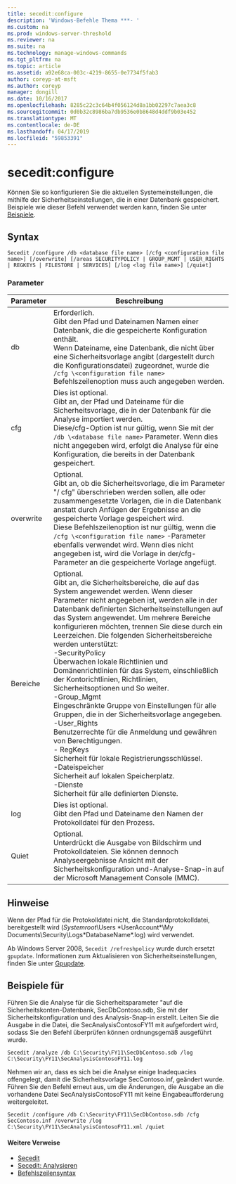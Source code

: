 ```yaml
---
title: secedit:configure
description: 'Windows-Befehle Thema ***- '
ms.custom: na
ms.prod: windows-server-threshold
ms.reviewer: na
ms.suite: na
ms.technology: manage-windows-commands
ms.tgt_pltfrm: na
ms.topic: article
ms.assetid: a92e68ca-003c-4219-8655-0e7734f5fab3
author: coreyp-at-msft
ms.author: coreyp
manager: dongill
ms.date: 10/16/2017
ms.openlocfilehash: 8285c22c3c64b4f056124d8a1bb02297c7aea3c8
ms.sourcegitcommit: 0d0b32c8986ba7db9536e0b8648d4ddf9b03e452
ms.translationtype: MT
ms.contentlocale: de-DE
ms.lasthandoff: 04/17/2019
ms.locfileid: "59853391"
---
```

# <a name="seceditconfigure"></a>secedit:configure



Können Sie so konfigurieren Sie die aktuellen Systemeinstellungen, die mithilfe der Sicherheitseinstellungen, die in einer Datenbank gespeichert. Beispiele wie dieser Befehl verwendet werden kann, finden Sie unter [Beispiele](#BKMK_Examples).

## <a name="syntax"></a>Syntax

```
Secedit /configure /db <database file name> [/cfg <configuration file name>] [/overwrite] [/areas SECURITYPOLICY | GROUP_MGMT | USER_RIGHTS | REGKEYS | FILESTORE | SERVICES] [/log <log file name>] [/quiet]
```

### <a name="parameters"></a>Parameter

|Parameter|Beschreibung|
|---------|-----------|
|db|Erforderlich.</br>Gibt den Pfad und Dateinamen Namen einer Datenbank, die die gespeicherte Konfiguration enthält.</br>Wenn Dateiname, eine Datenbank, die nicht über eine Sicherheitsvorlage angibt (dargestellt durch die Konfigurationsdatei) zugeordnet, wurde die `/cfg \<configuration file name>` Befehlszeilenoption muss auch angegeben werden.|
|cfg|Dies ist optional.</br>Gibt an, der Pfad und Dateiname für die Sicherheitsvorlage, die in der Datenbank für die Analyse importiert werden.</br>Diese/cfg-Option ist nur gültig, wenn Sie mit der `/db \<database file name>` Parameter. Wenn dies nicht angegeben wird, erfolgt die Analyse für eine Konfiguration, die bereits in der Datenbank gespeichert.|
|overwrite|Optional.</br>Gibt an, ob die Sicherheitsvorlage, die im Parameter "/ cfg" überschrieben werden sollen, alle oder zusammengesetzte Vorlagen, die in die Datenbank anstatt durch Anfügen der Ergebnisse an die gespeicherte Vorlage gespeichert wird.</br>Diese Befehlszeilenoption ist nur gültig, wenn die `/cfg \<configuration file name>` -Parameter ebenfalls verwendet wird. Wenn dies nicht angegeben ist, wird die Vorlage in der/cfg-Parameter an die gespeicherte Vorlage angefügt.|
|Bereiche|Optional.</br>Gibt an, die Sicherheitsbereiche, die auf das System angewendet werden. Wenn dieser Parameter nicht angegeben ist, werden alle in der Datenbank definierten Sicherheitseinstellungen auf das System angewendet. Um mehrere Bereiche konfigurieren möchten, trennen Sie diese durch ein Leerzeichen. Die folgenden Sicherheitsbereiche werden unterstützt:</br>-SecurityPolicy</br>    Überwachen lokale Richtlinien und Domänenrichtlinien für das System, einschließlich der Kontorichtlinien, Richtlinien, Sicherheitsoptionen und So weiter.</br>-Group_Mgmt</br>    Eingeschränkte Gruppe von Einstellungen für alle Gruppen, die in der Sicherheitsvorlage angegeben.</br>-User_Rights</br>    Benutzerrechte für die Anmeldung und gewähren von Berechtigungen.</br>-   RegKeys</br>    Sicherheit für lokale Registrierungsschlüssel.</br>-Dateispeicher</br>    Sicherheit auf lokalen Speicherplatz.</br>-Dienste</br>    Sicherheit für alle definierten Dienste.|
|log|Dies ist optional.</br>Gibt den Pfad und Dateiname den Namen der Protokolldatei für den Prozess.|
|Quiet|Optional.</br>Unterdrückt die Ausgabe von Bildschirm und Protokolldateien. Sie können dennoch Analyseergebnisse Ansicht mit der Sicherheitskonfiguration und-Analyse-Snap-in auf der Microsoft Management Console (MMC).|

## <a name="remarks"></a>Hinweise

Wenn der Pfad für die Protokolldatei nicht, die Standardprotokolldatei, bereitgestellt wird (*Systemroot*\Users \*UserAccount*\My Documents\Security\Logs\*DatabaseName*.log) wird verwendet.

Ab Windows Server 2008, `Secedit /refreshpolicy` wurde durch ersetzt `gpupdate`. Informationen zum Aktualisieren von Sicherheitseinstellungen, finden Sie unter [Gpupdate](gpupdate.md).

## <a name="BKMK_Examples"></a>Beispiele für

Führen Sie die Analyse für die Sicherheitsparameter "auf die Sicherheitskonten-Datenbank, SecDbContoso.sdb, Sie mit der Sicherheitskonfiguration und des Analysis-Snap-in erstellt. Leiten Sie die Ausgabe in die Datei, die SecAnalysisContosoFY11 mit aufgefordert wird, sodass Sie den Befehl überprüfen können ordnungsgemäß ausgeführt wurde.
```
Secedit /analyze /db C:\Security\FY11\SecDbContoso.sdb /log C:\Security\FY11\SecAnalysisContosoFY11.log
```
Nehmen wir an, dass es sich bei die Analyse einige Inadequacies offengelegt, damit die Sicherheitsvorlage SecContoso.inf, geändert wurde. Führen Sie den Befehl erneut aus, um die Änderungen, die Ausgabe an die vorhandene Datei SecAnalysisContosoFY11 mit keine Eingabeaufforderung weitergeleitet.
```
Secedit /configure /db C:\Security\FY11\SecDbContoso.sdb /cfg SecContoso.inf /overwrite /log C:\Security\FY11\SecAnalysisContosoFY11.xml /quiet
```

#### <a name="additional-references"></a>Weitere Verweise

-   [Secedit](secedit.md)
-   [Secedit: Analysieren](secedit-analyze.md)
-   [Befehlszeilensyntax](command-line-syntax-key.md)